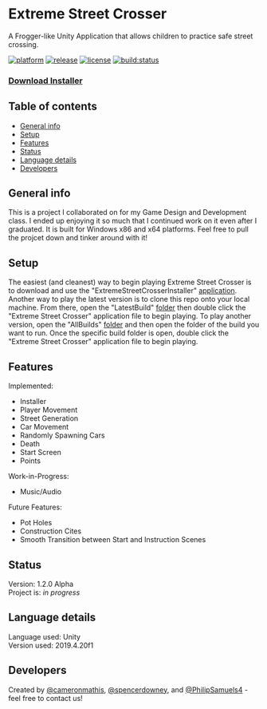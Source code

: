 # Extreme Street Crosser
A Frogger-like Unity Application that allows children to practice safe street crossing.

[![platform](https://img.shields.io/badge/platform-Windows-lightgrey)](https://www.microsoft.com/en-us/store/b/windows?activetab=tab%3ashopwindows10)
[![release](https://img.shields.io/github/v/release/cameronmathis/ExtremeStreetCrosser)](https://github.com/cameronmathis/ExtremeStreetCrosser/releases/tag/v1.2.0A)
[![license](https://img.shields.io/github/license/cameronmathis/ExtremeStreetCrosser)](LICENSE)
[![build:status](https://img.shields.io/badge/build-Passing-brightgreen)](https://github.com/cameronmathis/ExtremeStreetCrosser/tree/main/LatestBuild)

### [Download Installer](https://github.com/cameronmathis/ExtremeStreetCrosser/raw/main/ExtremeStreetCrosserInstaller.exe)

## Table of contents
* [General info](#general-info)
* [Setup](#setup)
* [Features](#features)
* [Status](#status)
* [Language details](#Language-details)
* [Developers](#developers)

## General info
This is a project I collaborated on for my Game Design and Development class. I ended up enjoying it so much that I continued work on it even after I graduated. It is built for Windows x86 and x64 platforms. Feel free to pull the projcet down and tinker around with it!

## Setup
The easiest (and cleanest) way to begin playing Extreme Street Crosser is to download and use the "ExtremeStreetCrosserInstaller" [application](https://github.com/cameronmathis/ExtremeStreetCrosser/blob/main/ExtremeStreetCrosserInstaller.exe). </br>
Another way to play the latest version is to clone this repo onto your local machine. From there, open the "LatestBuild" [folder](https://github.com/cameronmathis/ExtremeStreetCrosser/tree/main/LatestBuild) then double click the "Extreme Street Crosser" application file to begin playing. To play another version, open the "AllBuilds" [folder](https://github.com/cameronmathis/ExtremeStreetCrosser/tree/main/AllBuilds) and then open the folder of the build you want to run. Once the specific build folder is open, double click the "Extreme Street Crosser" application file to begin playing. <br/>

## Features
Implemented:
* Installer
* Player Movement
* Street Generation
* Car Movement
* Randomly Spawning Cars
* Death
* Start Screen
* Points

Work-in-Progress:
* Music/Audio

Future Features:
* Pot Holes
* Construction Cites
* Smooth Transition between Start and Instruction Scenes

## Status
Version: 1.2.0 Alpha</br>
Project is: _in progress_

## Language details
Language used: Unity </br>
Version used: 2019.4.20f1

## Developers
Created by [@cameronmathis](https://github.com/cameronmathis/), [@spencerdowney](https://github.com/spencerdowney), and [@PhilipSamuels4](https://github.com/PhilipSamuels4) - feel free to contact us!
